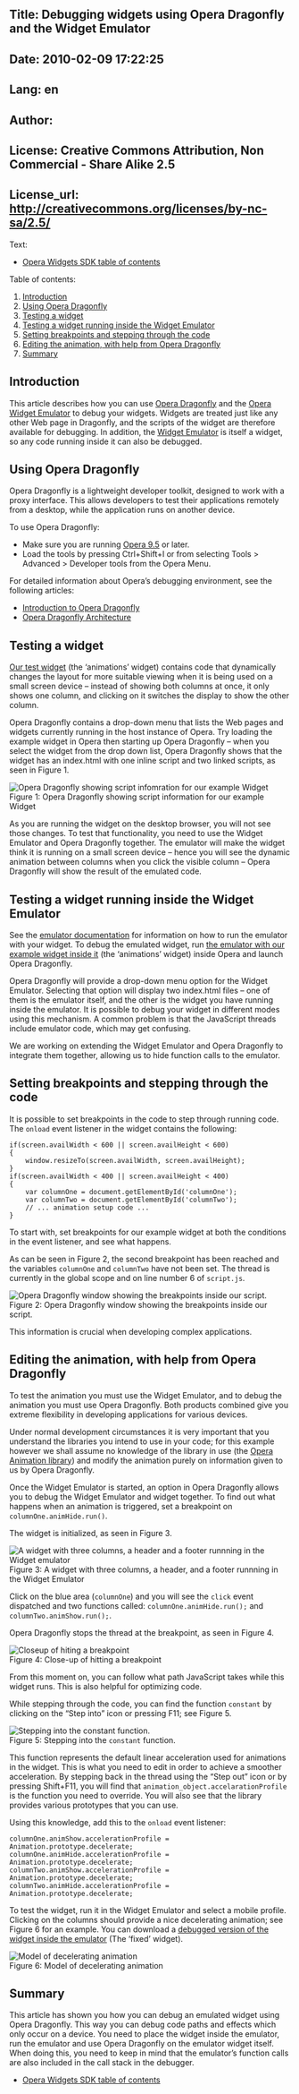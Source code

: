 Title: Debugging widgets using Opera Dragonfly and the Widget Emulator
----
Date: 2010-02-09 17:22:25
----
Lang: en
----
Author: 
----
License: Creative Commons Attribution, Non Commercial - Share Alike 2.5
----
License_url: http://creativecommons.org/licenses/by-nc-sa/2.5/
----
Text:

<ul class="seriesNav">
<li><a href="http://dev.opera.com/articles/view/opera-widgets-sdk/" rel="index">Opera Widgets SDK table of contents</a></li>
</ul>

<p>Table of contents:</p>

<ol>
<li><a href="#intro">Introduction</a></li>
<li><a href="#using_dragonfly">Using Opera Dragonfly</a></li>
<li><a href="#testing_widget">Testing a widget</a></li>
<li><a href="#testing_emulator">Testing a widget running inside the Widget Emulator</a></li>
<li><a href="#breakpoints">Setting breakpoints and stepping through the code</a></li>
<li><a href="#editing">Editing the animation, with help from Opera Dragonfly</a></li>
<li><a href="#summary">Summary</a></li>
</ol>

<h2 id="intro">Introduction</h2>

<p>This article describes how you can use <a href="http://www.opera.com/dragonfly/">Opera Dragonfly</a> and the <a href="http://dev.opera.com/articles/view/widget-emulator/">Opera Widget Emulator</a> to debug your widgets. Widgets are treated just like any other Web page in Dragonfly, and the scripts of the widget are therefore available for debugging. In addition, the <a href="http://dev.opera.com/articles/view/widget-emulator/">Widget Emulator</a> is itself a widget, so any code running inside it can also be debugged.</p>

<h2 id="using_dragonfly">Using Opera Dragonfly</h2>

<p>Opera Dragonfly is a lightweight developer toolkit, designed to work with a proxy interface. This allows developers to test their applications remotely from a desktop, while the application runs on another device.</p>

<p>To use Opera Dragonfly:</p>

<ul>
<li>Make sure you are running <a href="http://www.opera.com/">Opera 9.5</a> or later.</li>
<li>Load the tools by pressing Ctrl+Shift+I or from selecting Tools &gt; Advanced &gt; Developer tools from the Opera Menu.</li>
</ul>

<p>For detailed information about Opera’s debugging environment, see the following articles:</p>

<ul>
<li><a href="http://dev.opera.com/articles/view/introduction-to-opera-dragonfly/">Introduction to Opera Dragonfly</a></li>
<li><a href="http://dev.opera.com/articles/view/opera-dragonfly-architecture/">Opera Dragonfly Architecture</a></li>
</ul>

<h2 id="testing_widget">Testing a widget</h2>

<p><a href="emulator.zip">Our test widget</a> (the ‘animations’ widget) contains code that dynamically changes the layout for more suitable viewing when it is being used on a small screen device – instead of showing both columns at once, it only shows one column, and clicking on it switches the display to show the other column.</p>

<p>Opera Dragonfly contains a drop-down menu that lists the Web pages and widgets currently running in the host instance of Opera. Try loading the example widget in Opera then starting up Opera Dragonfly – when you select the widget from the drop down list, Opera Dragonfly shows that the widget has an index.html with one inline script and two linked scripts, as seen in Figure 1.</p>

<p class="figure"><img src="http://forum-test.oslo.osa/kirby/content/articles/174-debugging-widgets-using-opera-dragonfly-and-the-widget-emulator/dragon_widget.png" title="Opera Dragonfly showing script infomration for our example Widget" alt="Opera Dragonfly showing script infomration for our example Widget" /><br />
Figure 1: Opera Dragonfly showing script information for our example Widget</p>

<p>As you are running the widget on the desktop browser, you will not see those changes. To test that functionality, you need to use the Widget Emulator and Opera Dragonfly together. The emulator will make the widget think it is running on a small screen device – hence you will see the dynamic animation between columns when you click the visible column – Opera Dragonfly will show the result of the emulated code.</p>

<h2 id="testing_emulator">Testing a widget running inside the Widget Emulator</h2>

<p>See the <a href="http://dev.opera.com/articles/view/widget-emulator/">emulator documentation</a> for information on how to run the emulator with your widget. To debug the emulated widget, run <a href="emulator.zip">the emulator with our example widget inside it</a> (the ‘animations’ widget) inside Opera and launch Opera Dragonfly.</p>

<p>Opera Dragonfly will provide a drop-down menu option for the Widget Emulator. Selecting that option will display two index.html files – one of them is the emulator itself, and the other is the widget you have running inside the emulator. It is possible to debug your widget in different modes using this mechanism. A common problem is that the JavaScript threads include emulator code, which may get confusing.</p>

<p>We are working on extending the Widget Emulator and Opera Dragonfly to integrate them together, allowing us to hide function calls to the emulator.</p>

<h2 id="breakpoints">Setting breakpoints and stepping through the code</h2>

<p>It is possible to set breakpoints in the code to step through running code. The <code>onload</code> event listener in the widget contains the following:</p>

<pre>
<code>if(screen.availWidth &lt; 600 || screen.availHeight &lt; 600)
{
    window.resizeTo(screen.availWidth, screen.availHeight);
}
if(screen.availWidth &lt; 400 || screen.availHeight &lt; 400)
{
    var columnOne = document.getElementById(&#39;columnOne&#39;);
    var columnTwo = document.getElementById(&#39;columnTwo&#39;);
    // ... animation setup code ...
}</code>
</pre>

<p>To start with, set breakpoints for our example widget at both the conditions in the event listener, and see what happens.</p>

<p>As can be seen in Figure 2, the second breakpoint has been reached and the variables <code>columnOne</code> and <code>columnTwo</code> have not been set. The thread is currently in the global scope and on line number 6 of <code>script.js</code>.</p>

<p class="figure"><img src="http://forum-test.oslo.osa/kirby/content/articles/174-debugging-widgets-using-opera-dragonfly-and-the-widget-emulator/dragon_break.png" title="Opera Dragonfly window showing the breakpoints inside our script." alt="Opera Dragonfly window showing the breakpoints inside our script." /><br />
Figure 2: Opera Dragonfly window showing the breakpoints inside our script.</p>

<p>This information is crucial when developing complex applications.</p>

<h2 id="editing">Editing the animation, with help from Opera Dragonfly</h2>

<p>To test the animation you must use the Widget Emulator, and to debug the animation you must use Opera Dragonfly. Both products combined give you extreme flexibility in developing applications for various devices.</p>

<p>Under normal development circumstances it is very important that you understand the libraries you intend to use in your code; for this example however we shall assume no knowledge of the library in use (the <a href="http://dev.opera.com/libraries/animation/">Opera Animation library</a>) and modify the animation purely on information given to us by Opera Dragonfly.</p>

<p>Once the Widget Emulator is started, an option in Opera Dragonfly allows you to debug the Widget Emulator and widget together. To find out what happens when an animation is triggered, set a breakpoint on <code>columnOne.animHide.run()</code>.</p>

<p>The widget is initialized, as seen in Figure 3.</p>

<p class="figure"><img src="http://forum-test.oslo.osa/kirby/content/articles/174-debugging-widgets-using-opera-dragonfly-and-the-widget-emulator/widget_state_1.png" title="A widget with three columns, a header and a footer runnning in the Widget emulator" alt="A widget with three columns, a header and a footer runnning in the Widget emulator" /><br />
Figure 3: A widget with three columns, a header, and a footer runnning in the Widget Emulator</p>

<p>Click on the blue area (<code>columnOne</code>) and you will see the <code>click</code> event dispatched and two functions called: <code>columnOne.animHide.run();</code> and <code>columnTwo.animShow.run();</code>.</p>

<p>Opera Dragonfly stops the thread at the breakpoint, as seen in Figure 4.</p>

<p class="figure"><img src="http://forum-test.oslo.osa/kirby/content/articles/174-debugging-widgets-using-opera-dragonfly-and-the-widget-emulator/dragon_1.png" title="Closeup of hiting a breakpoint" alt="Closeup of hiting a breakpoint" /><br />
Figure 4: Close-up of hitting a breakpoint</p>

<p>From this moment on, you can follow what path JavaScript takes while this widget runs. This is also helpful for optimizing code.</p>

<p>While stepping through the code, you can find the function <code>constant</code> by clicking on the “Step into” icon or pressing F11; see Figure 5.</p>

<p class="figure"><img src="http://forum-test.oslo.osa/kirby/content/articles/174-debugging-widgets-using-opera-dragonfly-and-the-widget-emulator/dragon_2.png" title="Stepping into the constant function." alt="Stepping into the constant function." /><br />
Figure 5: Stepping into the <code>constant</code> function.</p>

<p>This function represents the default linear acceleration used for animations in the widget. This is what you need to edit in order to achieve a smoother acceleration. By stepping back in the thread using the “Step out” icon or by pressing Shift+F11, you will find that <code>animation_object.accelarationProfile</code> is the function you need to override. You will also see that the library provides various prototypes that you can use.</p>

<p>Using this knowledge, add this to the <code>onload</code> event listener:</p>

<pre>
<code>columnOne.animShow.accelerationProfile = Animation.prototype.decelerate;
columnOne.animHide.accelerationProfile = Animation.prototype.decelerate;
columnTwo.animShow.accelerationProfile = Animation.prototype.decelerate;
columnTwo.animHide.accelerationProfile = Animation.prototype.decelerate;</code>
</pre>

<p>To test the widget, run it in the Widget Emulator and select a mobile profile. Clicking on the columns should provide a nice decelerating animation; see Figure 6 for an example. You can download a <a href="emulator.zip">debugged version of the widget inside the emulator</a> (The ‘fixed’ widget).</p>

<p class="figure"><img src="http://forum-test.oslo.osa/kirby/content/articles/174-debugging-widgets-using-opera-dragonfly-and-the-widget-emulator/decelerating_animation.png" title="Model of decelerating animation" alt="Model of decelerating animation" /><br />
Figure 6: Model of decelerating animation</p>

<h2 id="summary">Summary</h2>

<p>This article has shown you how you can debug an emulated widget using Opera Dragonfly. This way you can debug code paths and effects which only occur on a device. You need to place the widget inside the emulator, run the emulator and use Opera Dragonfly on the emulator widget itself. When doing this, you need to keep in mind that the emulator’s function calls are also included in the call stack in the debugger.</p>

<ul class="seriesNav">
<li><a href="http://dev.opera.com/articles/view/opera-widgets-sdk/" rel="index">Opera Widgets SDK table of contents</a></li>
</ul>
